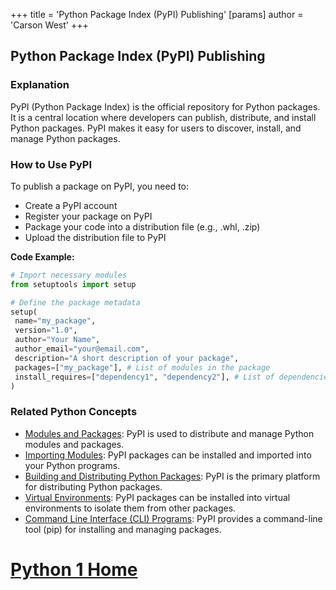 +++
 title = 'Python Package Index (PyPI) Publishing'
[params]
	author = 'Carson West'
+++
## Python Package Index (PyPI) Publishing

### Explanation

PyPI (Python Package Index) is the official repository for Python packages. It is a central location where developers can publish, distribute, and install Python packages. PyPI makes it easy for users to discover, install, and manage Python packages.

### How to Use PyPI

To publish a package on PyPI, you need to:

- Create a PyPI account
- Register your package on PyPI
- Package your code into a distribution file (e.g., .whl, .zip)
- Upload the distribution file to PyPI

**Code Example:**

```python
# Import necessary modules
from setuptools import setup

# Define the package metadata
setup(
 name="my_package",
 version="1.0",
 author="Your Name",
 author_email="your@email.com",
 description="A short description of your package",
 packages=["my_package"], # List of modules in the package
 install_requires=["dependency1", "dependency2"], # List of dependencies
)
```

### Related Python Concepts

- [Modules and Packages](./../modules-and-packages/): PyPI is used to distribute and manage Python modules and packages.
- [Importing Modules](./../importing-modules/): PyPI packages can be installed and imported into your Python programs.
- [Building and Distributing Python Packages](./../building-and-distributing-python-packages/): PyPI is the primary platform for distributing Python packages.
- [Virtual Environments](./../virtual-environments/): PyPI packages can be installed into virtual environments to isolate them from other packages.
- [Command Line Interface (CLI) Programs](./../command-line-interface-(cli)-programs/): PyPI provides a command-line tool (pip) for installing and managing packages.
# [Python 1 Home](./../python-1-home/)